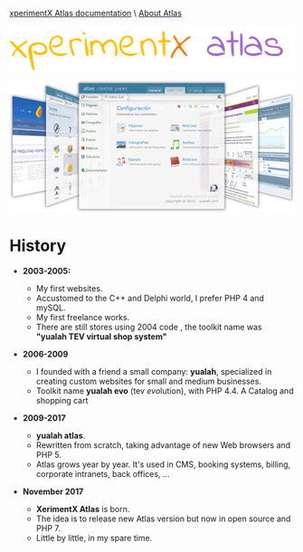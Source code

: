 [xperimentX Atlas documentation](README.md) 
\ [About Atlas](About.md)

![xperimentx atlas](images/atlas.png) 

<p align='center'> 
    <img alt='yualah atlas' src='images/yualah-atlas.jpg' /> 
</p>


# History

* **2003-2005:** 
  * My first websites.
  * Accustomed to the C++ and Delphi world, I prefer PHP 4 and mySQL.
  * My first freelance works.
  * There are still stores using 2004 code , the toolkit name was **"yualah TEV virtual shop system"**

* **2006-2009**  
  * I founded with a friend a small company: **yualah**,  specialized in creating custom websites for small and medium businesses. 
  * Toolkit name **yualah evo** (tev *evo*lution), with PHP 4.4. A Catalog and shopping cart

* **2009-2017** 
  * **yualah atlas**.
  * Rewritten from scratch, taking advantage of new Web browsers and PHP 5.
  * Atlas grows year by year. It's used in CMS, booking systems, billing, corporate intranets, back offices, ...

* **November 2017** 
  * **XerimentX Atlas** is born.
  * The idea is to release new Atlas version but now in open source and PHP 7.
  * Little by little, in my spare time.
 
